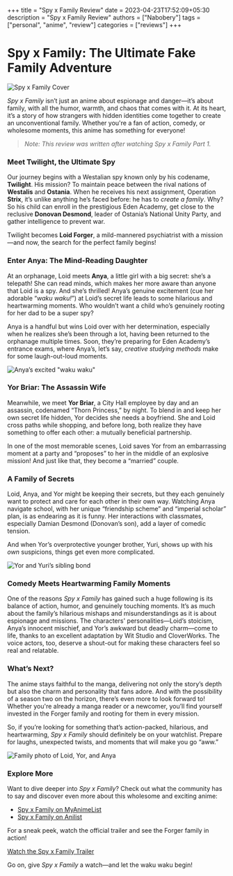 +++
title = "Spy x Family Review"
date = 2023-04-23T17:52:09+05:30
description = "Spy x Family Review"
authors = ["Nabobery"]
tags = ["personal", "anime", "review"]
categories = ["reviews"]
+++


# **Spy x Family: The Ultimate Fake Family Adventure**

![Spy x Family Cover](https://s4.anilist.co/file/anilistcdn/media/anime/cover/large/bx140960-vN39AmOWrVB5.jpg) 

*Spy x Family* isn’t just an anime about espionage and danger—it’s about family, with all the humor, warmth, and chaos that comes with it. At its heart, it’s a story of how strangers with hidden identities come together to create an unconventional family. Whether you're a fan of action, comedy, or wholesome moments, this anime has something for everyone!

> *Note: This review was written after watching Spy x Family Part 1.*

### **Meet Twilight, the Ultimate Spy**

Our journey begins with a Westalian spy known only by his codename, **Twilight**. His mission? To maintain peace between the rival nations of **Westalis** and **Ostania**. When he receives his next assignment, Operation **Strix**, it’s unlike anything he’s faced before: he has to *create a family*. Why? So his child can enroll in the prestigious Eden Academy, get close to the reclusive **Donovan Desmond**, leader of Ostania’s National Unity Party, and gather intelligence to prevent war.

Twilight becomes **Loid Forger**, a mild-mannered psychiatrist with a mission—and now, the search for the perfect family begins!

### **Enter Anya: The Mind-Reading Daughter**

At an orphanage, Loid meets **Anya**, a little girl with a big secret: she’s a telepath! She can read minds, which makes her more aware than anyone that Loid is a spy. And she’s thrilled! Anya’s genuine excitement (cue her adorable “*waku waku!*”) at Loid’s secret life leads to some hilarious and heartwarming moments. Who wouldn’t want a child who’s genuinely rooting for her dad to be a super spy?

Anya is a handful but wins Loid over with her determination, especially when he realizes she’s been through a lot, having been returned to the orphanage multiple times. Soon, they’re preparing for Eden Academy’s entrance exams, where Anya’s, let’s say, *creative studying methods* make for some laugh-out-loud moments.

![Anya’s excited "waku waku"](https://media1.tenor.com/m/jiRSjXlEuF0AAAAC/waku-waku-excited.gif)

### **Yor Briar: The Assassin Wife**

Meanwhile, we meet **Yor Briar**, a City Hall employee by day and an assassin, codenamed “Thorn Princess,” by night. To blend in and keep her own secret life hidden, Yor decides she needs a boyfriend. She and Loid cross paths while shopping, and before long, both realize they have something to offer each other: a mutually beneficial partnership. 

In one of the most memorable scenes, Loid saves Yor from an embarrassing moment at a party and “proposes” to her in the middle of an explosive mission! And just like that, they become a “married” couple.

### **A Family of Secrets**

Loid, Anya, and Yor might be keeping their secrets, but they each genuinely want to protect and care for each other in their own way. Watching Anya navigate school, with her unique “friendship scheme” and “imperial scholar” plan, is as endearing as it is funny. Her interactions with classmates, especially Damian Desmond (Donovan’s son), add a layer of comedic tension.

And when Yor’s overprotective younger brother, Yuri, shows up with his *own* suspicions, things get even more complicated.

![Yor and Yuri’s sibling bond](https://media1.tenor.com/m/hZEv0lkFAd0AAAAC/yor-forger-yor-briar.gif)

### **Comedy Meets Heartwarming Family Moments**

One of the reasons *Spy x Family* has gained such a huge following is its balance of action, humor, and genuinely touching moments. It’s as much about the family’s hilarious mishaps and misunderstandings as it is about espionage and missions. The characters' personalities—Loid’s stoicism, Anya’s innocent mischief, and Yor’s awkward but deadly charm—come to life, thanks to an excellent adaptation by Wit Studio and CloverWorks. The voice actors, too, deserve a shout-out for making these characters feel so real and relatable.

### **What’s Next?**

The anime stays faithful to the manga, delivering not only the story’s depth but also the charm and personality that fans adore. And with the possibility of a season two on the horizon, there’s even more to look forward to! Whether you're already a manga reader or a newcomer, you’ll find yourself invested in the Forger family and rooting for them in every mission.

So, if you’re looking for something that’s action-packed, hilarious, and heartwarming, *Spy x Family* should definitely be on your watchlist. Prepare for laughs, unexpected twists, and moments that will make you go “aww.” 

![Family photo of Loid, Yor, and Anya](https://media1.tenor.com/m/8MfNB6sLibgAAAAd/anya-forger-loid-forger.gif)

### **Explore More**

Want to dive deeper into *Spy x Family*? Check out what the community has to say and discover even more about this wholesome and exciting anime:

- [Spy x Family on MyAnimeList](https://myanimelist.net/anime/50265/Spy_x_Family?q=Spy&cat=anime)
- [Spy x Family on Anilist](https://anilist.co/anime/140960/SPYFAMILY/)

For a sneak peek, watch the official trailer and see the Forger family in action!

[Watch the Spy x Family Trailer](https://www.youtube.com/watch?v=_VRxEEBa1XU)

Go on, give *Spy x Family* a watch—and let the waku waku begin!

